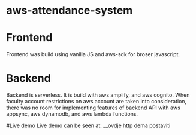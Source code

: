 # aws-attendance-system
# Frontend
Frontend was build using vanilla JS and aws-sdk for broser javascript.

# Backend 
Backend is serverless. It is build with aws amplify, and aws cognito.
When faculty account restrictions on aws account are taken into consideration, there was no room for implementing features of backend API with
aws appsync, aws dynamodb, and aws lambda functions.

#Live demo
Live demo can be seen at: __ovdje http dema postaviti
